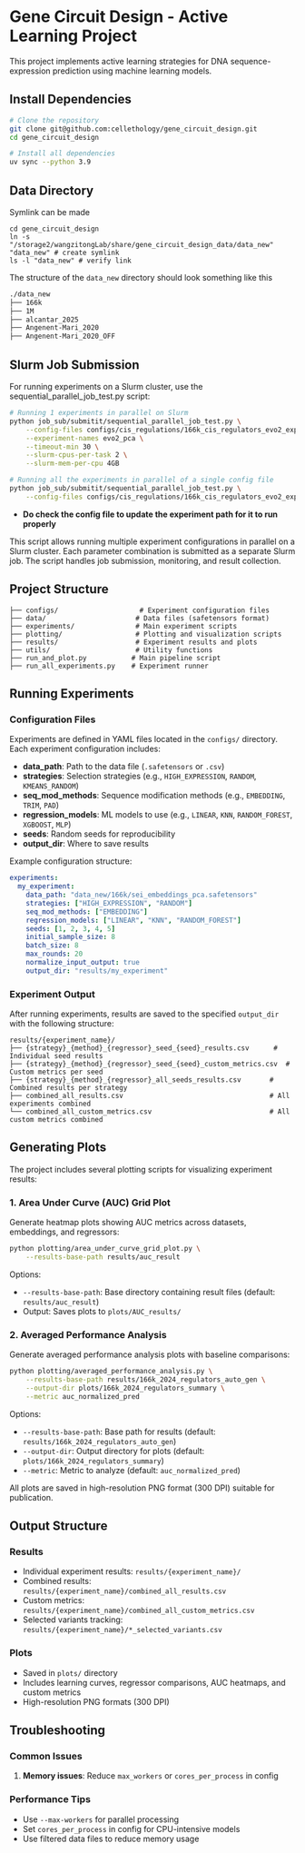 # Gene Circuit Design - Active Learning Project

This project implements active learning strategies for DNA sequence-expression prediction using machine learning models.

## Install Dependencies
```bash
# Clone the repository
git clone git@github.com:cellethology/gene_circuit_design.git
cd gene_circuit_design

# Install all dependencies
uv sync --python 3.9
```

## Data Directory
Symlink can be made
```
cd gene_circuit_design
ln -s "/storage2/wangzitongLab/share/gene_circuit_design_data/data_new" "data_new" # create symlink
ls -l "data_new" # verify link
```

The structure of the `data_new` directory should look something like this
```bash
./data_new
├── 166k    
├── 1M
├── alcantar_2025
├── Angenent-Mari_2020
├── Angenent-Mari_2020_OFF
```

## Slurm Job Submission

For running experiments on a Slurm cluster, use the sequential_parallel_job_test.py script:

```bash
# Running 1 experiments in parallel on Slurm
python job_sub/submitit/sequential_parallel_job_test.py \
    --config-files configs/cis_regulations/166k_cis_regulators_evo2_experiments.yaml \
    --experiment-names evo2_pca \
    --timeout-min 30 \
    --slurm-cpus-per-task 2 \
    --slurm-mem-per-cpu 4GB

# Running all the experiments in parallel of a single config file
python job_sub/submitit/sequential_parallel_job_test.py \
    --config-files configs/cis_regulations/166k_cis_regulators_evo2_experiments.yaml
```
- **Do check the config file to update the experiment path for it to run properly**

This script allows running multiple experiment configurations in parallel on a Slurm cluster. Each parameter combination is submitted as a separate Slurm job. The script handles job submission, monitoring, and result collection.

## Project Structure

```
├── configs/                    # Experiment configuration files
├── data/                      # Data files (safetensors format)
├── experiments/               # Main experiment scripts
├── plotting/                  # Plotting and visualization scripts
├── results/                   # Experiment results and plots
├── utils/                     # Utility functions
├── run_and_plot.py           # Main pipeline script
├── run_all_experiments.py    # Experiment runner
```

## Running Experiments

### Configuration Files

Experiments are defined in YAML files located in the `configs/` directory. Each experiment configuration includes:

- **data_path**: Path to the data file (`.safetensors` or `.csv`)
- **strategies**: Selection strategies (e.g., `HIGH_EXPRESSION`, `RANDOM`, `KMEANS_RANDOM`)
- **seq_mod_methods**: Sequence modification methods (e.g., `EMBEDDING`, `TRIM`, `PAD`)
- **regression_models**: ML models to use (e.g., `LINEAR`, `KNN`, `RANDOM_FOREST`, `XGBOOST`, `MLP`)
- **seeds**: Random seeds for reproducibility
- **output_dir**: Where to save results

Example configuration structure:

```yaml
experiments:
  my_experiment:
    data_path: "data_new/166k/sei_embeddings_pca.safetensors"
    strategies: ["HIGH_EXPRESSION", "RANDOM"]
    seq_mod_methods: ["EMBEDDING"]
    regression_models: ["LINEAR", "KNN", "RANDOM_FOREST"]
    seeds: [1, 2, 3, 4, 5]
    initial_sample_size: 8
    batch_size: 8
    max_rounds: 20
    normalize_input_output: true
    output_dir: "results/my_experiment"
```

### Experiment Output

After running experiments, results are saved to the specified `output_dir` with the following structure:

```
results/{experiment_name}/
├── {strategy}_{method}_{regressor}_seed_{seed}_results.csv      # Individual seed results
├── {strategy}_{method}_{regressor}_seed_{seed}_custom_metrics.csv  # Custom metrics per seed
├── {strategy}_{method}_{regressor}_all_seeds_results.csv       # Combined results per strategy
├── combined_all_results.csv                                    # All experiments combined
└── combined_all_custom_metrics.csv                             # All custom metrics combined
```

## Generating Plots

The project includes several plotting scripts for visualizing experiment results:

### 1. Area Under Curve (AUC) Grid Plot

Generate heatmap plots showing AUC metrics across datasets, embeddings, and regressors:

```bash
python plotting/area_under_curve_grid_plot.py \
    --results-base-path results/auc_result
```

Options:
- `--results-base-path`: Base directory containing result files (default: `results/auc_result`)
- Output: Saves plots to `plots/AUC_results/`

### 2. Averaged Performance Analysis

Generate averaged performance analysis plots with baseline comparisons:

```bash
python plotting/averaged_performance_analysis.py \
    --results-base-path results/166k_2024_regulators_auto_gen \
    --output-dir plots/166k_2024_regulators_summary \
    --metric auc_normalized_pred
```

Options:
- `--results-base-path`: Base path for results (default: `results/166k_2024_regulators_auto_gen`)
- `--output-dir`: Output directory for plots (default: `plots/166k_2024_regulators_summary`)
- `--metric`: Metric to analyze (default: `auc_normalized_pred`)

All plots are saved in high-resolution PNG format (300 DPI) suitable for publication.

## Output Structure

### Results
- Individual experiment results: `results/{experiment_name}/`
- Combined results: `results/{experiment_name}/combined_all_results.csv`
- Custom metrics: `results/{experiment_name}/combined_all_custom_metrics.csv`
- Selected variants tracking: `results/{experiment_name}/*_selected_variants.csv`

### Plots
- Saved in `plots/` directory
- Includes learning curves, regressor comparisons, AUC heatmaps, and custom metrics
- High-resolution PNG formats (300 DPI)

## Troubleshooting

### Common Issues

1. **Memory issues**: Reduce `max_workers` or `cores_per_process` in config

### Performance Tips
- Use `--max-workers` for parallel processing
- Set `cores_per_process` in config for CPU-intensive models
- Use filtered data files to reduce memory usage



